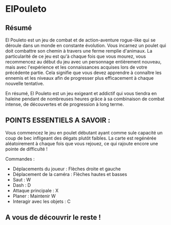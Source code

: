 # ElPouleto

## Résumé

El Pouleto est un jeu de combat et de action-aventure rogue-like qui se déroule dans un monde en constante évolution. Vous incarnez un poulet qui doit combattre son chemin à travers une ferme remplie d'animaux. La particularité de ce jeu est qu'à chaque fois que vous mourez, vous recommencez au début du jeu avec un personnage entièrement nouveau, mais avec l'expérience et les connaissances acquises lors de votre précédente partie. Cela signifie que vous devez apprendre à connaître les ennemis et les niveaux afin de progresser plus efficacement à chaque nouvelle tentative.

En résumé, El Pouleto est un jeu exigeant et addictif qui vous tiendra en haleine pendant de nombreuses heures grâce à sa combinaison de combat intense, de découvertes et de progression à long terme.


## POINTS ESSENTIELS A SAVOIR :

Vous commencez le jeu en poulet débutant ayant comme sule capacité un coup de bec infligeant des dégats plutôt faibles.
La carte est regénérée aléatoirement à chaque fois que vous rejouez, ce qui rajoute encore une pointe de difficulté !

Commandes : 
- Déplacements du joueur : Flèches droite et gauche
- Déplacement de la caméra : Flèches hautes et basses
- Saut : W
- Dash : D
- Attaque principale : X
- Planer : Maintenir W
- Interagir avec les objets : C

## A vous de découvrir le reste !

